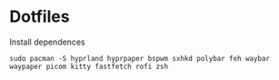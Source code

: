 # Dotfiles
Install dependences
```
sudo pacman -S hyprland hyprpaper bspwm sxhkd polybar feh waybar waypaper picom kitty fastfetch rofi zsh

